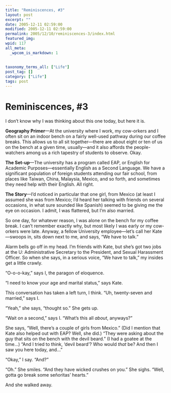 ```yaml
---
title: "Reminiscences, #3"
layout: post
excerpt: ""
date: 2005-12-11 02:59:00
modified: 2005-12-11 02:59:00
permalink: 2005/12/10/reminiscences-3/index.html
featured_img: 
wpid: 117
all_meta: 
  _wpcom_is_markdown: 1
  
  
taxonomy_terms_all: ["Life"]
post_tag: []
category: ["Life"]
tags: post
---
```


# Reminiscences, #3

I don’t know why I was thinking about this one today, but here it is.

**Geography Primer**—At the university where I work, my cow-orkers and I often sit on an indoor bench on a fairly well-used pathway during our coffee breaks. This allows us to all sit together—there are about eight or ten of us on the bench at a given time, usually—and it also affords the people-watchers among us a rich tapestry of students to observe. Okay.

**The Set-up**—The university has a program called EAP, or English for Academic Purposes—essentially English as a Second Language. We have a significant population of foreign students attending our fair school, from places like Taiwan, China, Malaysia, Mexico, and so forth, and sometimes they need help with their English. All right.

**The Story**—I’d noticed in particular that one girl, from Mexico (at least I assumed she was from Mexico; I’d heard her talking with friends on several occasions, in what sure sounded like Spanish) seemed to be giving me the eye on occasion. I admit, I was flattered, but I’m also married.

So one day, for whatever reason, I was alone on the bench for my coffee break. I can’t remember exactly why, but most likely I was early or my cow-orkers were late. Anyway, a fellow University employee—let’s call her Kate—swoops in, sits down next to me, and says, “We have to talk.”

Alarm bells go off in my head. I’m friends with Kate, but she’s got two jobs at the U: Administrative Secretary to the President, and Sexual Harassment Officer. So when she says, in a serious voice, “We have to talk,” my insides get a little crawly.

“O-o-o-kay,” says I, the paragon of eloquence.

“I need to know your age and marital status,” says Kate.

This conversation has taken a left turn, I think. “Uh, twenty-seven and married,” says I.

“Yeah,” she says, “thought so.” She gets up.

“Wait on a second,” says I. “What’s this all *about*, anyways?”

She says, “Well, there’s a couple of girls from Mexico.” (Did I mention that Kate also helped out with EAP? Well, she did.) “They were asking about the guy that sits on the bench with the devil beard.” (I had a goatee at the time…) “And I tried to think, ‘devil beard’? Who would *that* be? And then I saw you here today, and…”

“Okay,” I say. “And?”

“Oh.” She smiles. “And they have wicked crushes on you.” She sighs. “Well, gotta go break some señoritas’ hearts.”

And she walked away.